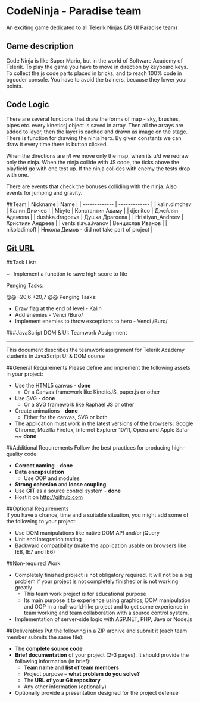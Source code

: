 ﻿# CodeNinja - Paradise team
An exciting game dedicated to all Telerik Ninjas (JS UI Paradise team)
## Game description
Code Ninja is like Super Mario, but in the world of Software Academy of Telerik. To play the game you have to move in direction by keyboard keys. To collect the js code parts placed in bricks, and to reach 100% code in bgcoder console.
You have to avoid the trainers, because they lower your points.

## Code Logic
There are several functions that draw the forms of map - sky, brushes, pipes etc. every kineticsj object is saved in array. Then all the arrays are added to layer, then the layer is cached and drawn as image on the stage.
There is function for drawing the ninja hero. By given constants we can draw it every time there is button clicked.

When the directions are r/l we move only the map, when its u/d we redraw only the ninja.
When the ninja collide with JS code, the ticks above the playfield go with one test up. If the ninja collides with enemy the tests drop with one.

There are events that check the bonuses colliding with the ninja.
Also events for jumping and gravity.

##Team
| Nickname  | Name |
| ------------- | ------------- |
| kalin.dimchev  |  Калин Димчев  |
| Mbyte  | Константин Адаму  |
| djenitoo  | Джейлян Адемова  |
| dushka.dragoeva  | Душка Драгоева  |
| Hristiyan_Andreev  | Християн Андреев  |
| ventsislav.a.ivanov  | Венцислав Иванов  |
| nikoladimoff  | Никола Димов - did not take part of project | 

## [Git URL](https://github.com/KonstantinAdamu/CodeNinja)

##Task List:
 
+- Implement a function to save high score to file
 
 Penging Tasks:

 @@ -20,6 +20,7 @@ Penging Tasks:
 - Draw flag at the end of level - Kalin
 - Add enemies - Venci /Buro/
 - Implement enemies to throw exceptions to hero - Venci /Buro/
 
 ###JavaScript DOM & UI: Teamwork Assignment
 *****************************************
This document describes the teamwork assignment for Telerik Academy students in JavaScript
UI & DOM course

##General Requirements
Please define and implement the following assets in your project:
*   Use the HTML5 canvas - **done**
    *   Or a Canvas framework like KineticJS, paper.js or other
*   Use SVG - **done**
    *   Or a SVG framework like Raphael JS or other
*   Create animations - **done**
    *   Either for the canvas, SVG or both
*   The application must work in the latest versions of the browsers: Google Chrome, Mozilla Firefox, Internet Explorer 10/11, Opera and Apple Safar ~~ **done**

##Additional Requirements
Follow the best practices for producing high-quality code: 
*   **Correct naming** - **done**
*   **Data encapsulation**
    *   Use OOP and modules
*   **Strong cohesion** and **loose coupling**
*   Use **GIT** as a source control system - **done**
*   Host it on <a href="http://github.com" title="http://github.com" target="_blank">http://github.com</a>

##Optional Requirements    
If you have a chance, time and a suitable situation, you might add some of the following to your project:
*   Use DOM manipulations like native DOM API and/or jQuery
*   Unit and integration testing
*   Backward compatibility (make the application usable on browsers like IE8, IE7 and IE6)

##Non-required Work
*   Completely finished project is not obligatory required. It will not be a big problem if your project is not completely finished or is not working greatly
    *   This team work project is for educational purpose
    *   Its main purpose it to experience using graphics, DOM manipulation and OOP in a real-world-like project and to get some experience in team working and team collaboration with a source control system.
*   Implementation of server-side logic with ASP.NET, PHP, Java or Node.js

##Deliverables
Put the following in a ZIP archive and submit it (each team member submits the same file):
*   The **complete source code**
*   **Brief documentation** of your project (2-3 pages). It should provide the following information (in brief):
    *   **Team name** and **list of team members**
    *   Project purpose – **what problem do you solve?**
    *   The **URL of your Git repository**
    *   Any other information (optionally)
*   Optionally provide a presentation designed for the project defense

